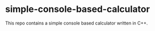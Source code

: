 # simple-console-based-calculator
This repo contains a simple console based calculator written in C++. 
